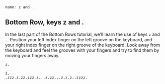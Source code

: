 ```ngMeta
name: z and .
```

## Bottom Row, keys z and .

In the last part of the Bottom Rows tutorial, we'll learn the use of keys `z` and `.`.
Position your left index finger on the left groove on the keyboard, and your right index finger on the right groove of the keyboard. Look away from the keyboard and feel the grooves with your fingers and try to find them by moving your fingers away.


```trytyping
z.
```

```practicetyping
z.
.zzz.z.zz.zzz.z...z.zz...z.z.z..zzzz.
```

